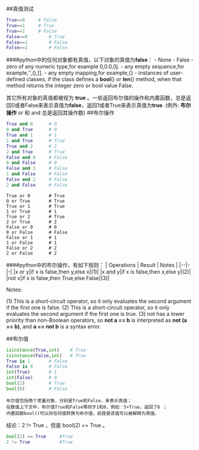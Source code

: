 
##真值测试
``` python
True==0		# False
True==1		# True
True==2		# False
False==0		# True
False==1		# False
False==2		# False
```

####python中的任何对象都有真值，以下对象的真值为**false**：
	- None
	- False
	- zero of any numeric type,for example 0,0.0,0j.
	- any empty sequence,for example,'',(),[].
	- any empty mapping,for example,{}
	- instances of user-defined classes, if the class defines a __bool__() or __len__() method, when that method returns the integer zero or bool value False. 

其它所有对象的真值都被视为 **true** 。一些返回布尔值的操作和内置函数，总是返回0或者False来表示真值为**false**，返回1或者True来表示真值为**true**. (例外: **布尔操作** or 和 and 总是返回其操作数)
##布尔操作

```python
True and 0		# 0	
0 and True		# 0
True and 1		# 1
1 and True		# True
True and 2		# 2
2 and True		# True
False and 0		# False
0 and False		# 0
False and 1		# False
1 and False		# False
False and 2		# False
2 and False		# False
```
```
True or 0		# True
0 or True		# True
True or 1		# True
1 or True		# 1
True or 2		# True
2 or True		# 2
False or 0		# 0
0 or False		# False
False or 1		# 1
1 or False		# 1
False or 2		# 2
2 or False		# 2
```
####python中的布尔操作，有如下规则：
| Operations | Result | Notes |
|--|-|-|
|x or y|if x is false,then y,else x|(1)|
|x and y|if x is false,then x,else y|(2)|
|not x|if x is false,then True,else False|(3)|

Notes:

(1) This is a short-circuit operator, so it only evaluates the second argument if the first one is false.
(2) This is a short-circuit operator, so it only evaluates the second argument if the first one is true.
(3) not has a lower priority than non-Boolean operators, so **not a == b** is interpreted as **not (a == b)**, and **a == not b** is a syntax error.


##布尔值
```python
isinstance(True,int)	# True
isinstance(False,int)	# True
True is 1		# False
False is 0		# False
int(True)		# 1
int(False)		# 0
bool(2) 		# True
bool(0) 		# False
```
	布尔值包括两个常量对象，分别是True和False，来表示真值；
	在数值上下文中，布尔值True和False等同于1和0，例如：5+True，返回了6 ；
	内置函数bool()可以将任何值转换为布尔值，前提是该值可以被解释为真值。

 结论：2 != True ，但是 bool(2) == True 。 
 

```python
bool(2) == True		#True
2 != True			#True
```